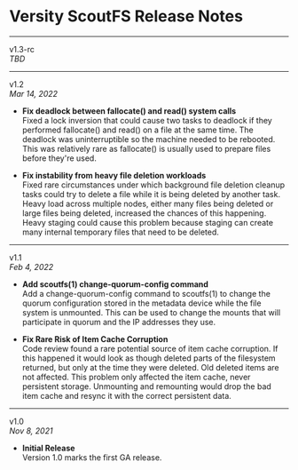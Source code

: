 Versity ScoutFS Release Notes
=============================

---
v1.3-rc
\
*TBD*

---
v1.2
\
*Mar 14, 2022*

* **Fix deadlock between fallocate() and read() system calls**
\
  Fixed a lock inversion that could cause two tasks to deadlock if they
  performed fallocate() and read() on a file at the same time.   The
  deadlock was uninterruptible so the machine needed to be rebooted.  This
  was relatively rare as fallocate() is usually used to prepare files
  before they're used.

* **Fix instability from heavy file deletion workloads**
\
  Fixed rare circumstances under which background file deletion cleanup
  tasks could try to delete a file while it is being deleted by another
  task.  Heavy load across multiple nodes, either many files being deleted
  or large files being deleted, increased the chances of this happening.
  Heavy staging could cause this problem because staging can create many
  internal temporary files that need to be deleted.

---
v1.1
\
*Feb 4, 2022*


* **Add scoutfs(1) change-quorum-config command**
\
  Add a change-quorum-config command to scoutfs(1) to change the quorum
  configuration stored in the metadata device while the file system is
  unmounted.   This can be used to change the mounts that will
  participate in quorum and the IP addresses they use.

* **Fix Rare Risk of Item Cache Corruption**
\
  Code review found a rare potential source of item cache corruption.
  If this happened it would look as though deleted parts of the filesystem
  returned, but only at the time they were deleted.  Old deleted items are
  not affected.  This problem only affected the item cache, never
  persistent storage.  Unmounting and remounting would drop the bad item
  cache and resync it with the correct persistent data.

---
v1.0
\
*Nov 8, 2021*


* **Initial Release**
\
  Version 1.0 marks the first GA release.
